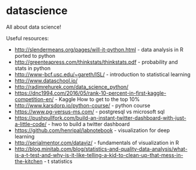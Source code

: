 # datascience
All about data science!


Useful resources:
* http://slendermeans.org/pages/will-it-python.html - data analysis in R ported to python
* http://greenteapress.com/thinkstats/thinkstats.pdf - probability and stats in python
* http://www-bcf.usc.edu/~gareth/ISL/ - introduction to statistical learning
* http://www.dataschool.io/
* http://radimrehurek.com/data_science_python/
* https://dnc1994.com/2016/05/rank-10-percent-in-first-kaggle-competition-en/ - Kaggle How to get to the top 10%
* http://www.karsdorp.io/python-course/ - python course
* https://www.pg-versus-ms.com/ - postgresql vs microsoft sql
* https://pushpullfork.com/build-an-instant-twitter-dashboard-with-just-a-little-code/ - hwo to build a twitter dashboard
* https://github.com/henripal/labnotebook - visualization for deep learning
* http://serialmentor.com/dataviz/ - fundamentals of visualization in R
* http://blog.minitab.com/blog/statistics-and-quality-data-analysis/what-is-a-t-test-and-why-is-it-like-telling-a-kid-to-clean-up-that-mess-in-the-kitchen - t statistics